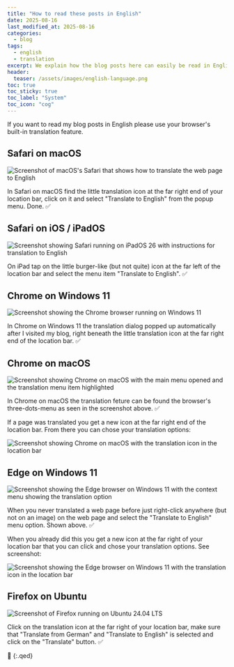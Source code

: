 ```yaml
---
title: "How to read these posts in English"
date: 2025-08-16
last_modified_at: 2025-08-16
categories:
  - blog
tags:
  - english
  - translation
excerpt: We explain how the blog posts here can easily be read in English.
header:
  teaser: /assets/images/english-language.png
toc: true
toc_sticky: true
toc_label: "System"
toc_icon: "cog"
---
```


If you want to read my blog posts in English please use your browser's built-in translation feature.

## Safari on macOS

![Screenshot of macOS's Safari that shows how to translate the web page to English](/assets/images/english-safari-macos.png)

In Safari on macOS find the little translation icon at the far right end of your location bar, click on it and select "Translate to English" from the popup menu. Done. ✅

## Safari on iOS / iPadOS

![Screenshot showing Safari running on iPadOS 26 with instructions for translation to English](/assets/images/english-safari-ipados.png)

On iPad tap on the little burger-like (but not quite) icon at the far left of the location bar and select the menu item "Translate to English". ✅

## Chrome on Windows 11

![Screenshot showing the Chrome browser running on Windows 11](/assets/images/english-chrome-win11.png)

In Chrome on Windows 11 the translation dialog popped up automatically after I visited my blog, right beneath the little translation icon at the far right end of the location bar. ✅

## Chrome on macOS

![Screenshot showing Chrome on macOS with the main menu opened and the translation menu item highlighted](/assets/images/english-chrome-macos.png)

In Chrome on macOS the translation feture can be found the browser's three-dots-menu as seen in the screenshot above. ✅

If a page was translated you get a new icon at the far right end of the location bar. From there you can chose your translation options:

![Screenshot showing Chrome on macOS with the translation icon in the location bar](/assets/images/english-chrome-macos-b.png)

## Edge on Windows 11

![Screenshot showing the Edge browser on Windows 11 with the context menu showing the translation option](/assets/images/english-edge-win11.jpeg)

When you never translated a web page before just right-click anywhere (but not on an image) on the web page and select the "Translate to English" menu option. Shown above. ✅

When you already did this you get a new icon at the far right of your location bar that you can click and chose your translation options. See screenshot:

![Screenshot showing the Edge browser on Windows 11 with the translation icon in the location bar](/assets/images/english-edge-win11-b.png)

## Firefox on Ubuntu

![Screenshot of Firefox running on Ubuntu 24.04 LTS](/assets/images/english-firefox-ubuntu.png)

Click on the translation icon at the far right of your location bar, make sure that "Translate from German" and "Translate to English" is selected and click on the "Translate" button. ✅

🔲
{:.qed}